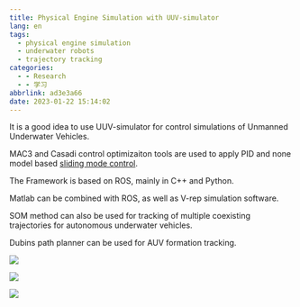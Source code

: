 ```yaml
---
title: Physical Engine Simulation with UUV-simulator
lang: en
tags:
  - physical engine simulation
  - underwater robots
  - trajectory tracking
categories:
  - - Research
  - - 学习
abbrlink: ad3e3a66
date: 2023-01-22 15:14:02
---
```


It is a good idea to use UUV-simulator for control simulations of Unmanned Underwater Vehicles.

MAC3 and Casadi control optimizaiton tools are used to apply PID and none model based [sliding mode control](https://arxiv.org/abs/2206.04264v2). 

The Framework is based on ROS, mainly in  C++ and Python.

Matlab can be combined with ROS, as well as V-rep simulation software.

<!-- more -->

SOM method can also be used for tracking of multiple coexisting trajectories for autonomous underwater vehicles.

Dubins path planner can be used for AUV formation tracking.

![](2023-01-22_153409.jpg)

![](2023-01-22_153434.jpg)

![](2023-01-22_161043.jpg)
